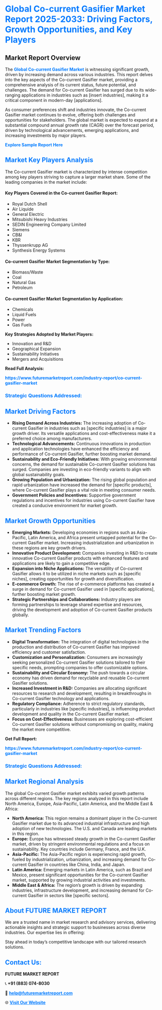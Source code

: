 <h1 style="color: #007BFF;">Global Co-current Gasifier Market Report 2025-2033: Driving Factors, Growth Opportunities, and Key Players</h1>

<section id="overview">
<h2>Market Report Overview</h2>
<p>The <a href="https://www.futuremarketreport.com/industry-report/co-current-gasifier-market" style="color: #007BFF; text-decoration: none;"><strong>Global Co-current Gasifier Market</strong></a> is witnessing significant growth, driven by increasing demand across various industries. This report delves into the key aspects of the Co-current Gasifier market, providing a comprehensive analysis of its current status, future potential, and challenges. The demand for Co-current Gasifier has surged due to its wide-ranging applications in industries such as [insert industries], making it a critical component in modern-day [applications].</p>
<p>As consumer preferences shift and industries innovate, the Co-current Gasifier market continues to evolve, offering both challenges and opportunities for stakeholders. The global market is expected to expand at a substantial compound annual growth rate (CAGR) over the forecast period, driven by technological advancements, emerging applications, and increasing investments by major players.</p>
</section>

<section id="overview">
<p><a href="https://www.futuremarketreport.com/request-sample/reportId=92365" style="color: #007BFF; text-decoration: none;"><strong>Explore Sample Report Here</strong></a></p>
</section>

<section id="key-players">
<h2 style="color: #007BFF;">Market Key Players Analysis</h2>
<p>The Co-current Gasifier market is characterized by intense competition among key players striving to capture a larger market share. Some of the leading companies in the market include:</p>
<h4>Key Players Covered in the Co-current Gasifier Report:</h4>
<ul><li>Royal Dutch Shell</li><li>Air Liquide</li><li>General Electric</li><li>Mitsubishi Heavy Industries</li><li>SEDIN Engineering Company Limited</li><li>Siemens</li><li>CB&amp;I</li><li>KBR</li><li>Thyssenkrupp AG</li><li>Synthesis Energy Systems</li></ul>
<h4>Co-current Gasifier Market Segmentation by Type:</h4>
<ul><li>Biomass/Waste</li><li>Coal</li><li>Natural Gas</li><li>Petroleum</li></ul>

<h4>Co-current Gasifier Market Segmentation by Application:</h4>
<ul><li>Chemicals</li><li>Liquid Fuels</li><li>Power</li><li>Gas Fuels</li></ul>
<p><strong>Key Strategies Adopted by Market Players:</strong></p>
<ul>
<li>Innovation and R&D</li>
<li>Geographical Expansion</li>
<li>Sustainability Initiatives</li>
<li>Mergers and Acquisitions</li>
</ul>
</section>

<section>
<p><strong>Read Full Analysis: </strong></p><a href="https://www.futuremarketreport.com/industry-report/co-current-gasifier-market" style="color: #007BFF; text-decoration: none;"><strong>https://www.futuremarketreport.com/industry-report/co-current-gasifier-market</strong></a>
<h3 style="color: #007BFF;">Strategic Questions Addressed:</h3>
</section>

<section id="driving-factors">
<h2 style="color: #007BFF;">Market Driving Factors</h2>
<ul>
<li><strong>Rising Demand Across Industries:</strong> The increasing adoption of Co-current Gasifier in industries such as [specific industries] is a major growth driver. Its versatile applications and cost-effectiveness make it a preferred choice among manufacturers.</li>
<li><strong>Technological Advancements:</strong> Continuous innovations in production and application technologies have enhanced the efficiency and performance of Co-current Gasifier, further boosting market demand.</li>
<li><strong>Sustainability and Eco-Friendly Initiatives:</strong> With growing environmental concerns, the demand for sustainable Co-current Gasifier solutions has surged. Companies are investing in eco-friendly variants to align with global sustainability goals.</li>
<li><strong>Growing Population and Urbanization:</strong> The rising global population and rapid urbanization have increased the demand for [specific products], where Co-current Gasifier plays a vital role in meeting consumer needs.</li>
<li><strong>Government Policies and Incentives:</strong> Supportive government regulations and incentives for industries using Co-current Gasifier have created a conducive environment for market growth.</li>
</ul>
</section>

<section id="growth-opportunities">
<h2 style="color: #007BFF;">Market Growth Opportunities</h2>
<ul>
<li><strong>Emerging Markets:</strong> Developing economies in regions such as Asia-Pacific, Latin America, and Africa present untapped potential for the Co-current Gasifier market. Increasing industrialization and urbanization in these regions are key growth drivers.</li>
<li><strong>Innovative Product Development:</strong> Companies investing in R&D to create innovative Co-current Gasifier products with enhanced features and applications are likely to gain a competitive edge.</li>
<li><strong>Expansion into Niche Applications:</strong> The versatility of Co-current Gasifier allows it to be utilized in niche markets such as [specific niches], creating opportunities for growth and diversification.</li>
<li><strong>E-commerce Growth:</strong> The rise of e-commerce platforms has created a surge in demand for Co-current Gasifier used in [specific applications], further boosting market growth.</li>
<li><strong>Strategic Partnerships and Collaborations:</strong> Industry players are forming partnerships to leverage shared expertise and resources, driving the development and adoption of Co-current Gasifier products globally.</li>
</ul>
</section>

<section id="trending-factors">
<h2 style="color: #007BFF;">Market Trending Factors</h2>
<ul>
<li><strong>Digital Transformation:</strong> The integration of digital technologies in the production and distribution of Co-current Gasifier has improved efficiency and customer satisfaction.</li>
<li><strong>Customization and Personalization:</strong> Consumers are increasingly seeking personalized Co-current Gasifier solutions tailored to their specific needs, prompting companies to offer customizable options.</li>
<li><strong>Sustainability and Circular Economy:</strong> The push towards a circular economy has driven demand for recyclable and reusable Co-current Gasifier solutions.</li>
<li><strong>Increased Investment in R&D:</strong> Companies are allocating significant resources to research and development, resulting in breakthroughs in Co-current Gasifier technology and applications.</li>
<li><strong>Regulatory Compliance:</strong> Adherence to strict regulatory standards, particularly in industries like [specific industries], is influencing product development and quality in the Co-current Gasifier market.</li>
<li><strong>Focus on Cost-Effectiveness:</strong> Businesses are exploring cost-efficient Co-current Gasifier solutions without compromising on quality, making the market more competitive.</li>
</ul>
</section>

<section>
<p><strong>Get Full Report: </strong></p><a href="https://www.futuremarketreport.com/industry-report/co-current-gasifier-market" style="color: #007BFF; text-decoration: none;"><strong>https://www.futuremarketreport.com/industry-report/co-current-gasifier-market</strong></a>
<h3 style="color: #007BFF;">Strategic Questions Addressed:</h3>
</section>


<section id="regional-analysis">
<h2 style="color: #007BFF;">Market Regional Analysis</h2>
<p>The global Co-current Gasifier market exhibits varied growth patterns across different regions. The key regions analyzed in this report include North America, Europe, Asia-Pacific, Latin America, and the Middle East & Africa:</p>
<ul>
<li><strong>North America:</strong> This region remains a dominant player in the Co-current Gasifier market due to its advanced industrial infrastructure and high adoption of new technologies. The U.S. and Canada are leading markets in this region.</li>
<li><strong>Europe:</strong> Europe has witnessed steady growth in the Co-current Gasifier market, driven by stringent environmental regulations and a focus on sustainability. Key countries include Germany, France, and the U.K.</li>
<li><strong>Asia-Pacific:</strong> The Asia-Pacific region is experiencing rapid growth, fueled by industrialization, urbanization, and increasing demand for Co-current Gasifier in countries like China, India, and Japan.</li>
<li><strong>Latin America:</strong> Emerging markets in Latin America, such as Brazil and Mexico, present significant opportunities for the Co-current Gasifier market, supported by growing industrial activities and investments.</li>
<li><strong>Middle East & Africa:</strong> The region’s growth is driven by expanding industries, infrastructure development, and increasing demand for Co-current Gasifier in sectors like [specific sectors].</li>
</ul>
</section>

<footer>
<h2 style="color: #007BFF;">About FUTURE MARKET REPORT</h2>
<p>We are a trusted name in market research and advisory services, delivering actionable insights and strategic support to businesses across diverse industries. Our expertise lies in offering:</p>

<p>Stay ahead in today’s competitive landscape with our tailored research solutions.</p>

<h2 style="color: #007BFF;">Contact Us:</h2>
<p><strong>FUTURE MARKET REPORT</strong></p>
<p>📞 <strong>+91 (883) 074-8030</strong></p>
<p>📧 <strong><a href="mailto:help@futuremarketreport.com" style="color: #007BFF;">help@futuremarketreport.com</a></strong></p>
<p>🌐 <strong><a href="https://www.futuremarketreport.com/" style="color: #007BFF;">Visit Our Website</a></strong></p>
</footer>
